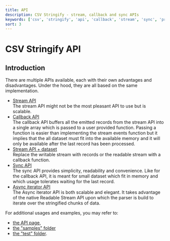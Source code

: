 ```yaml
---
title: API
description: CSV Stringify - stream, callback and sync APIs
keywords: ['csv', 'stringify', 'api', 'callback', 'stream', 'sync', 'promise']
sort: 3
---
```


# CSV Stringify API

## Introduction

There are multiple APIs available, each with their own advantages and disadvantages. Under the hood, they are all based on the same implementation.

* [Stream API](/parse/api/stream/)   
  The stream API might not be the most pleasant API to use but is scalable.
* [Callback API](/parse/api/callback/)   
  The callback API buffers all the emitted records from the stream API into a single array which is passed to a user provided function. Passing a function is
  easier than implementing the stream events function but it implies that the
  all dataset must fit into the available memory and it will only be available
  after the last record has been processed.
* [Stream API + dataset](/parse/api/stream_callback/)  
  Replace the writable stream with records or the readable stream with a callback function.
* [Sync API](/parse/api/sync/)   
  The sync API provides simplicity, readability and convenience. Like for the
  callback API, it is meant for small dataset which fit in memory and which
  usage tolerates waiting for the last record.
* [Async iterator API](/parse/api/async_iterator/)   
  The Async iterator API is both scalable and elegant. It takes advantage of
  the native Readable Stream API upon which the parser is build to iterate
  over the stringified chunks of data.
  
For additional usages and examples, you may refer to:

* [the API page](/stringify/api/),
* [the "samples" folder](https://github.com/adaltas/node-csv/tree/master/packages/csv-stringify/samples)
* [the "test" folder](https://github.com/adaltas/node-csv/tree/master/packages/csv-stringify/test).
